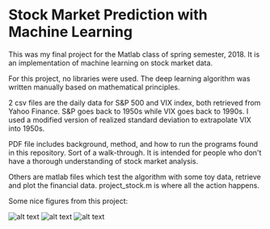 # Stock Market Prediction with Machine Learning
This was my final project for the Matlab class of spring semester, 2018. It is an implementation of machine learning on stock market data.

For this project, no libraries were used. The deep learning algorithm was written manually based on mathematical principles.


2 csv files are the daily data for S&P 500 and VIX index, both retrieved from Yahoo Finance. S&P goes back to 1950s while VIX goes back to 1990s. I used a modified version of realized standard deviation to extrapolate VIX into 1950s.

PDF file includes background, method, and how to run the programs found in this repository. Sort of a walk-through. It is intended for people who don't have a thorough understanding of stock market analysis.

Others are matlab files which test the algorithm with some toy data, retrieve and plot the financial data. project_stock.m is where all the action happens.

Some nice figures from this project:

![alt text](https://github.com/danyelkoca/matlab-project/blob/master/Figures/Figure%202.png)
![alt text](https://github.com/danyelkoca/matlab-project/blob/master/Figures/Figure%2012.png)
![alt text](https://github.com/danyelkoca/matlab-project/blob/master/Figures/Figure%2014.png)

